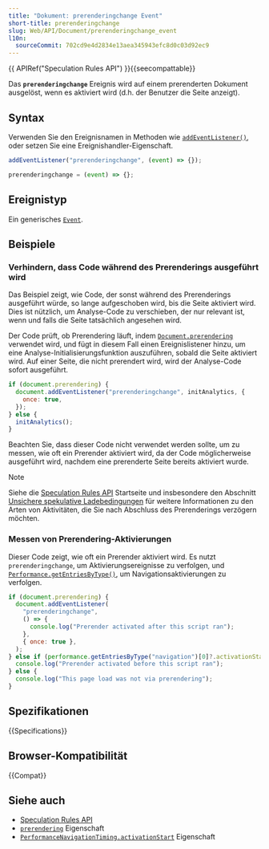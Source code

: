 ```yaml
---
title: "Dokument: prerenderingchange Event"
short-title: prerenderingchange
slug: Web/API/Document/prerenderingchange_event
l10n:
  sourceCommit: 702cd9e4d2834e13aea345943efc8d0c03d92ec9
---
```


{{ APIRef("Speculation Rules API") }}{{seecompattable}}

Das **`prerenderingchange`** Ereignis wird auf einem prerenderten Dokument ausgelöst, wenn es aktiviert wird (d.h. der Benutzer die Seite anzeigt).

## Syntax

Verwenden Sie den Ereignisnamen in Methoden wie [`addEventListener()`](/de/docs/Web/API/EventTarget/addEventListener), oder setzen Sie eine Ereignishandler-Eigenschaft.

```js
addEventListener("prerenderingchange", (event) => {});

prerenderingchange = (event) => {};
```

## Ereignistyp

Ein generisches [`Event`](/de/docs/Web/API/Event).

## Beispiele

### Verhindern, dass Code während des Prerenderings ausgeführt wird

Das Beispiel zeigt, wie Code, der sonst während des Prerenderings ausgeführt würde, so lange aufgeschoben wird, bis die Seite aktiviert wird.
Dies ist nützlich, um Analyse-Code zu verschieben, der nur relevant ist, wenn und falls die Seite tatsächlich angesehen wird.

Der Code prüft, ob Prerendering läuft, indem [`Document.prerendering`](/de/docs/Web/API/Document/prerendering) verwendet wird, und fügt in diesem Fall einen Ereignislistener hinzu, um eine Analyse-Initialisierungsfunktion auszuführen, sobald die Seite aktiviert wird. Auf einer Seite, die nicht prerendert wird, wird der Analyse-Code sofort ausgeführt.

```js
if (document.prerendering) {
  document.addEventListener("prerenderingchange", initAnalytics, {
    once: true,
  });
} else {
  initAnalytics();
}
```

Beachten Sie, dass dieser Code nicht verwendet werden sollte, um zu messen, wie oft ein Prerender aktiviert wird, da der Code möglicherweise ausgeführt wird, nachdem eine prerenderte Seite bereits aktiviert wurde.

> [!NOTE]
> Siehe die [Speculation Rules API](/de/docs/Web/API/Speculation_Rules_API) Startseite und insbesondere den Abschnitt [Unsichere spekulative Ladebedingungen](/de/docs/Web/API/Speculation_Rules_API#unsafe_speculative_loading_conditions) für weitere Informationen zu den Arten von Aktivitäten, die Sie nach Abschluss des Prerenderings verzögern möchten.

### Messen von Prerendering-Aktivierungen

Dieser Code zeigt, wie oft ein Prerender aktiviert wird. Es nutzt `prerenderingchange`, um Aktivierungsereignisse zu verfolgen, und [`Performance.getEntriesByType()`](/de/docs/Web/API/Performance/getEntriesByType), um Navigationsaktivierungen zu verfolgen.

```js
if (document.prerendering) {
  document.addEventListener(
    "prerenderingchange",
    () => {
      console.log("Prerender activated after this script ran");
    },
    { once: true },
  );
} else if (performance.getEntriesByType("navigation")[0]?.activationStart > 0) {
  console.log("Prerender activated before this script ran");
} else {
  console.log("This page load was not via prerendering");
}
```

## Spezifikationen

{{Specifications}}

## Browser-Kompatibilität

{{Compat}}

## Siehe auch

- [Speculation Rules API](/de/docs/Web/API/Speculation_Rules_API)
- [`prerendering`](/de/docs/Web/API/Document/prerendering) Eigenschaft
- [`PerformanceNavigationTiming.activationStart`](/de/docs/Web/API/PerformanceNavigationTiming/activationStart) Eigenschaft
